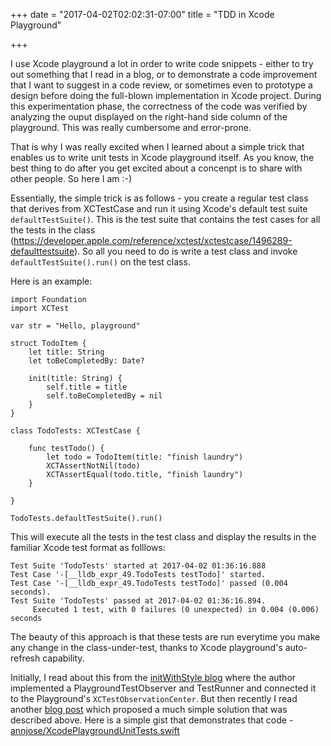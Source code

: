 +++
date = "2017-04-02T02:02:31-07:00"
title = "TDD in Xcode Playground"

+++

I use Xcode playground a lot in order to write code snippets - either to try out something that I read in a blog, or to demonstrate a code improvement that I want to suggest in a code review, or sometimes even to prototype a design before doing the full-blown implementation in Xcode project. During this experimentation phase, the correctness of the code was verified by analyzing the ouput displayed on the right-hand side column of the playground. This was really cumbersome and error-prone.

That is why I was really excited when I learned about a simple trick that enables us to write unit tests in Xcode playground itself. As you know, the best thing to do after you get excited about a concenpt is to share with other people. So here I am :-)

Essentially, the simple trick is as follows - you create a regular test class that derives from XCTestCase and run it using Xcode's default test suite `defaultTestSuite()`. This is the test suite that contains the test cases for all the tests in the class (https://developer.apple.com/reference/xctest/xctestcase/1496289-defaulttestsuite). So all you need to do is write a test class and invoke `defaultTestSuite().run()` on the test class.

Here is an example:

```
import Foundation
import XCTest

var str = "Hello, playground"

struct TodoItem {
    let title: String
    let toBeCompletedBy: Date?
    
    init(title: String) {
        self.title = title
        self.toBeCompletedBy = nil
    }
}

class TodoTests: XCTestCase {
    
    func testTodo() {
        let todo = TodoItem(title: "finish laundry")
        XCTAssertNotNil(todo)
        XCTAssertEqual(todo.title, "finish laundry")
    }
    
}

TodoTests.defaultTestSuite().run()
```


This will execute all the tests in the test class and display the results in the familiar Xcode test format as folllows:

```
Test Suite 'TodoTests' started at 2017-04-02 01:36:16.888
Test Case '-[__lldb_expr_49.TodoTests testTodo]' started.
Test Case '-[__lldb_expr_49.TodoTests testTodo]' passed (0.004 seconds).
Test Suite 'TodoTests' passed at 2017-04-02 01:36:16.894.
	 Executed 1 test, with 0 failures (0 unexpected) in 0.004 (0.006) seconds
```

The beauty of this approach is that these tests are run everytime you make any change in the class-under-test, thanks to Xcode playground's auto-refresh capability.

Initially, I read about this from the [initWithStyle blog](http://initwithstyle.net/2015/11/tdd-in-swift-playground) where the author implemented a PlaygroundTestObserver and TestRunner and connected it to the Playground's `XCTestObservationCenter`. But then recently I read another [blog post](https://m.pardel.net/tdd-in-xcode-playgrounds-544a95db11e2) which proposed a much simple solution that was described above. Here is a simple gist that demonstrates that code - [annjose/XcodePlaygroundUnitTests.swift](https://gist.github.com/annjose/1baa75b0796d0d2fef1a10ab74d5bd65)


